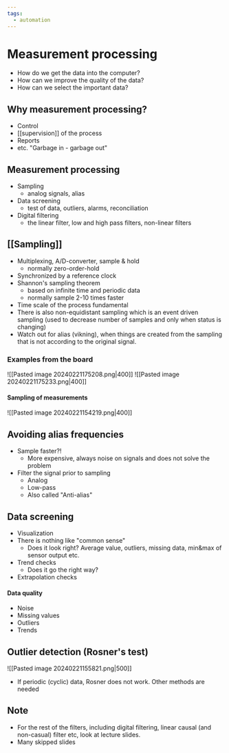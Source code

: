 ```yaml
---
tags:
  - automation
---
```

# Measurement processing
- How do we get the data into the computer? 
- How can we improve the quality of the data? 
- How can we select the important data?

## Why measurement processing?
- Control
- [[supervision]] of the process
- Reports
- etc.
"Garbage in - garbage out"

## Measurement processing
- Sampling
	- analog signals, alias
- Data screening
	- test of data, outliers, alarms, reconciliation
- Digital filtering
	- the linear filter, low and high pass filters, non-linear filters

## [[Sampling]]
- Multiplexing, A/D-converter, sample & hold
	- normally zero-order-hold
- Synchronized by a reference clock
- Shannon's sampling theorem
	- based on infinite time and periodic data
	- normally sample 2-10 times faster
- Time scale of the process fundamental
- There is also non-equidistant sampling which is an event driven sampling (used to decrease number of samples and only when status is changing)
- Watch out for alias (vikning), when things are created from the sampling that is not according to the original signal.

### Examples from the board
![[Pasted image 20240221175208.png|400]]
![[Pasted image 20240221175233.png|400]]

#### Sampling of measurements
![[Pasted image 20240221154219.png|400]]

## Avoiding alias frequencies
- Sample faster?!
	- More expensive, always noise on signals and does not solve the problem
- Filter the signal prior to sampling
	- Analog
	- Low-pass
	- Also called "Anti-alias"

## Data screening
- Visualization
- There is nothing like "common sense"
	- Does it look right? Average value, outliers, missing data, min&max of sensor output etc.
- Trend checks
	- Does it go the right way?
- Extrapolation checks

#### Data quality
- Noise
- Missing values
- Outliers
- Trends

## Outlier detection (Rosner's test)
![[Pasted image 20240221155821.png|500]]
- If periodic (cyclic) data, Rosner does not work. Other methods are needed

## Note
- For the rest of the filters, including digital filtering, linear causal (and non-casual) filter etc, look at lecture slides.
- Many skipped slides